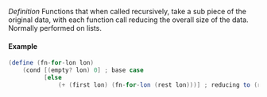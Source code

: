 *Definition* Functions that when called recursively, take a sub piece of the original data, with each function call reducing the overall size of the data. Normally performed on lists.

#### Example
```Java
(define (fn-for-lon lon)
	(cond [(empty? lon) 0] ; base case
		  [else
			  (+ (first lon) (fn-for-lon (rest lon)))] ; reducing to (rest lon)
```
